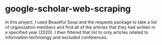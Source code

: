 # google-scholar-web-scraping
In this project, I used Beautiful Soup and the requests package to take a list of organization members and find all of the articles that they had written in a specified year (2020). I then filtered that list to only articles related to information technology and excluded conferences.
